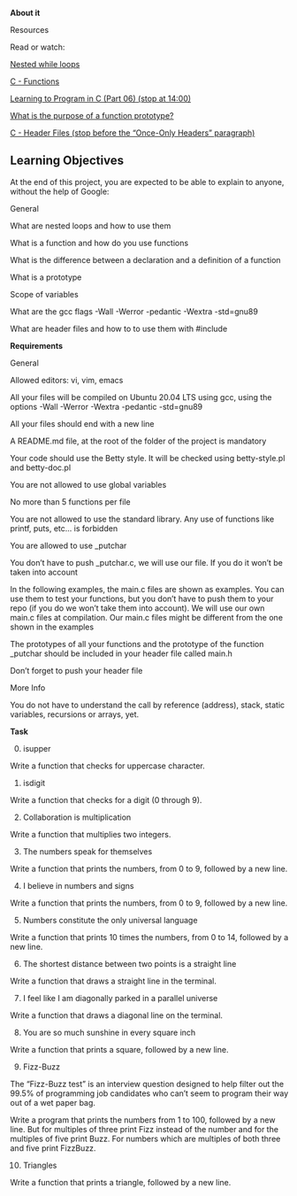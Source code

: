 **About it**

Resources

Read or watch:

[Nested while loops](https://intranet.hbtn.io/rltoken/lnzT56HYlUClB0-yDfwiqw)

[C - Functions](https://intranet.hbtn.io/rltoken/mWFYXPYiI87lYf6tyYtD_Q)

[Learning to Program in C (Part 06) (stop at 14:00)](https://intranet.hbtn.io/rltoken/xpQGxUCqMewY3qcbTU3NTw)

[What is the purpose of a function prototype?](https://intranet.hbtn.io/rltoken/7P08UbWvbOnyohRhLjSKGw)

[C - Header Files (stop before the “Once-Only Headers” paragraph)](https://intranet.hbtn.io/rltoken/gnZvo3oRJ5CR_LsKz8tzVA)

<h2>Learning Objectives</h2>

At the end of this project, you are expected to be able to explain to anyone, without the help of Google:

General

What are nested loops and how to use them

What is a function and how do you use functions

What is the difference between a declaration and a definition of a function

What is a prototype

Scope of variables

What are the gcc flags -Wall -Werror -pedantic -Wextra -std=gnu89

What are header files and how to to use them with #include

**Requirements**

General

Allowed editors: vi, vim, emacs

All your files will be compiled on Ubuntu 20.04 LTS using gcc, using the options -Wall -Werror -Wextra -pedantic -std=gnu89

All your files should end with a new line

A README.md file, at the root of the folder of the project is mandatory

Your code should use the Betty style. It will be checked using betty-style.pl and betty-doc.pl

You are not allowed to use global variables

No more than 5 functions per file

You are not allowed to use the standard library. Any use of functions like printf, puts, etc… is forbidden

You are allowed to use _putchar

You don’t have to push _putchar.c, we will use our file. If you do it won’t be taken into account

In the following examples, the main.c files are shown as examples. You can use them to test your functions, but you don’t have to push them to your repo (if you do we won’t take them into account). We will use our own main.c files at compilation. Our main.c files might be different from the one shown in the examples

The prototypes of all your functions and the prototype of the function _putchar should be included in your header file called main.h

Don’t forget to push your header file

More Info

You do not have to understand the call by reference (address), stack, static variables, recursions or arrays, yet.

**Task**

0. isupper

Write a function that checks for uppercase character.

1. isdigit

Write a function that checks for a digit (0 through 9).

2. Collaboration is multiplication

Write a function that multiplies two integers.

3. The numbers speak for themselves

Write a function that prints the numbers, from 0 to 9, followed by a new line.

4. I believe in numbers and signs

Write a function that prints the numbers, from 0 to 9, followed by a new line.

5. Numbers constitute the only universal language

Write a function that prints 10 times the numbers, from 0 to 14, followed by a new line.

6. The shortest distance between two points is a straight line

Write a function that draws a straight line in the terminal.

7. I feel like I am diagonally parked in a parallel universe

Write a function that draws a diagonal line on the terminal.

8. You are so much sunshine in every square inch

Write a function that prints a square, followed by a new line.

9. Fizz-Buzz

The “Fizz-Buzz test” is an interview question designed to help filter out the 99.5% of programming job candidates who can’t seem to program their way out of a wet paper bag.

Write a program that prints the numbers from 1 to 100, followed by a new line. But for multiples of three print Fizz instead of the number and for the multiples of five print Buzz. For numbers which are multiples of both three and five print FizzBuzz.

10. Triangles

Write a function that prints a triangle, followed by a new line.


